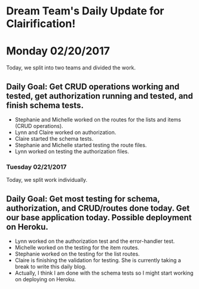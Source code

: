 # Dream Team's Daily Update for Clairification!

# Monday 02/20/2017
Today, we split into two teams and divided the work.
## Daily Goal: Get CRUD operations working and tested, get authorization running and tested, and finish schema tests.
- Stephanie and Michelle worked on the routes for the lists and items (CRUD operations).
- Lynn and Claire worked on authorization.
- Claire started the schema tests.
- Stephanie and Michelle started testing the route files.
- Lynn worked on testing the authorization files.

### Tuesday 02/21/2017
Today, we split work individually.
## Daily Goal: Get most testing for schema, authorization, and CRUD/routes done today. Get our base application today. Possible deployment on Heroku.
- Lynn worked on the authorization test and the error-handler test.
- Michelle worked on the testing for the item routes.
- Stephanie worked on the testing for the list routes.
- Claire is finishing the validation for testing. She is currently taking a break to write this daily blog.
- Actually, I think I am done with the schema tests so I might start working on deploying on Heroku.